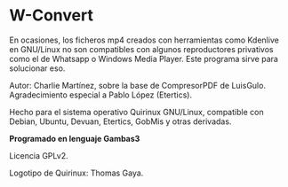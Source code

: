 # W-Convert

En ocasiones, los ficheros mp4 creados con herramientas como Kdenlive en GNU/Linux no son compatibles con algunos reproductores privativos como el de Whatsapp o Windows Media Player. Este programa sirve para solucionar eso.

Autor: Charlie Martínez, sobre la base de CompresorPDF de LuisGulo.
Agradecimiento especial a Pablo López (Etertics). 

Hecho para el sistema operativo Quirinux GNU/Linux, compatible con Debian, Ubuntu, Devuan, Etertics, GobMis y otras derivadas.

**Programado en lenguaje Gambas3**

Licencia GPLv2.

Logotipo de Quirinux: Thomas Gaya. 


